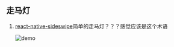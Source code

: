 ## 走马灯
1. [react-native-sideswipe](https://github.com/kkemple/react-native-sideswipe)简单的走马灯？？？感觉应该是这个术语

    ![demo](https://github.com/kkemple/react-native-sideswipe/raw/master/example-assets/sideswipe-example.gif)